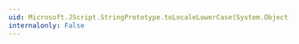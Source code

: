 ```yaml
---
uid: Microsoft.JScript.StringPrototype.toLocaleLowerCase(System.Object)
internalonly: False
---
```

